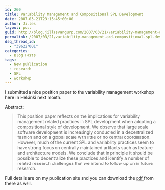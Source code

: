 ```yaml
---
id: 260
title: Variability Management and Compositional SPL Development
date: 2007-03-21T23:15:45+00:00
author: Jilles
layout: post
guid: http://blog.jillesvangurp.com/2007/03/21/variability-management-and-compositional-spl-development/
permalink: /2007/03/21/variability-management-and-compositional-spl-development/
dsq_thread_id:
  - "396227001"
categories:
  - Blog Posts
tags:
  - New publication
  - research
  - SPL
  - workshop
---
```

I submitted a nice position paper to the variability management workshop here in Helsinki next month.


Abstract:<blockquote>This position paper reflects on the implications for variability management related practices in SPL development when adopting a compositional style of development. We observe that large scale software development is increasingly conducted in a decentralized fashion and on a global scale with little or no central coordination. However, much of the current SPL and variability practices seem to have strong focus on centrally maintained artifacts such as feature and architecture models. We conclude that in principle it should be possible to decentralize these practices and identify a number of related research challenges that we intend to follow up on in future research.</blockquote>

Full details are on my publication site and you can download the <a href="http://publications.jillesvangurp.com/SVMhelsinki2007r.pdf">pdf </a>from there as well.

